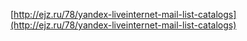 [http://ejz.ru/78/yandex-liveinternet-mail-list-catalogs](http://ejz.ru/78/yandex-liveinternet-mail-list-catalogs)
